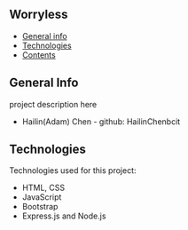 ## Worryless

* [General info](#general-info)
* [Technologies](#technologies)
* [Contents](#content)

## General Info
project description here

* Hailin(Adam) Chen - github: HailinChenbcit

	
## Technologies
Technologies used for this project:
* HTML, CSS
* JavaScript
* Bootstrap 
* Express.js and Node.js 
	